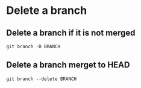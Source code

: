 # Delete a branch  
## Delete a branch if it is not merged  
`git branch -D BRANCH`  
## Delete a branch merget to HEAD
`git branch --delete BRANCH`  
